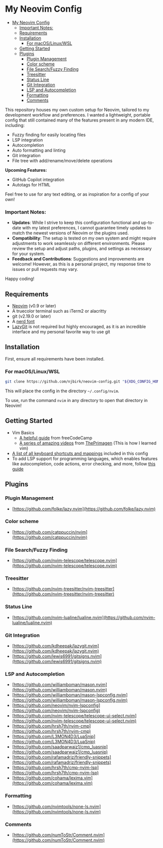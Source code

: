 
# My Neovim Config

<!--toc:start-->
- [My Neovim Config](#my-neovim-config)
    - [Important Notes:](#important-notes)
  - [Requirements](#requirements)
  - [Installation](#installation)
    - [For macOS/Linux/WSL](#for-macoslinuxwsl)
  - [Getting Started](#getting-started)
  - [Plugins](#plugins)
    - [Plugin Management](#plugin-management)
    - [Color scheme](#color-scheme)
    - [File Search/Fuzzy Finding](#file-searchfuzzy-finding)
    - [Treesitter](#treesitter)
    - [Status Line](#status-line)
    - [Git Integration](#git-integration)
    - [LSP and Autocompletion](#lsp-and-autocompletion)
    - [Formatting](#formatting)
    - [Comments](#comments)
<!--toc:end-->

This repository houses my own custom setup for Neovim, tailored to my development workflow and preferences. I wanted a lightweight, portable config that still contained many of the features present in any modern IDE, including:
- Fuzzy finding for easily locating files
- LSP integration
- Autocompletion
- Auto formatting and linting
- Git integration
- File tree with add/rename/move/delete operations

**Upcoming Features:**
- GitHub Copilot integration
- Autotags for HTML

Feel free to use for any text editing, or as inspiration for a config of your own!

### Important Notes:

- **Updates**: While I strive to keep this configuration functional and up-to-date with my latest preferences, I cannot guarantee timely updates to match the newest versions of Neovim or the plugins used.
- **Compatibility**: The setup is tested on my own system and might require adjustments to work seamlessly on different environments. Please review the setup and adjust paths, plugins, and settings as necessary for your system.
- **Feedback and Contributions**: Suggestions and improvements are welcome! However, as this is a personal project, my response time to issues or pull requests may vary.

Happy coding!

## Requirements

- [Neovim](https://github.com/neovim/neovim) (v0.9 or later)
- A truecolor terminal such as iTerm2 or alacritty
- git (v2.19.0 or later)
- A [nerd font](https://www.nerdfonts.com)
- [LazyGit](https://github.com/jesseduffield/lazygit) is not required but highly encouraged, as it is an incredible interface and my personal favorite way to use git

## Installation

First, ensure all requirements have been installed.

### For macOS/Linux/WSL
```sh
git clone https://github.com/njbirk/neovim-config.git "${XDG_CONFIG_HOME:-$HOME/.config}"/nvim
```

This will place the config in the directory `~/.config/nvim`.

To use, run the command `nvim` in any directory to open that directory in Neovim!

## Getting Started

- Vim Basics
    - [A helpful guide](https://www.freecodecamp.org/news/vim-beginners-guide/) from freeCodeCamp
    - [A series of amazing videos](https://www.youtube.com/watch?v=X6AR2RMB5tE&list=PLm323Lc7iSW_wuxqmKx_xxNtJC_hJbQ7R) from [ThePrimagen](https://github.com/ThePrimeagen) (This is how I learned vim)
- [A list of all keyboard shortcuts and mappings](docs/keymaps.md) included in this config
- To add LSP support for programming languages, which enables features like autocompletion, code actions, error checking, and more, follow [this guide](docs/language-setup.md)

## Plugins

### Plugin Management

- [https://github.com/folke/lazy.nvim](https://github.com/folke/lazy.nvim)

### Color scheme

- [https://github.com/catppuccin/nvim](https://github.com/catppuccin/nvim)

### File Search/Fuzzy Finding

- [https://github.com/nvim-telescope/telescope.nvim](https://github.com/nvim-telescope/telescope.nvim)

### Treesitter

- [https://github.com/nvim-treesitter/nvim-treesitter](https://github.com/nvim-treesitter/nvim-treesitter)

### Status Line

- [https://github.com/nvim-lualine/lualine.nvim](https://github.com/nvim-lualine/lualine.nvim)

### Git Integration

- [https://github.com/kdheepak/lazygit.nvim](https://github.com/kdheepak/lazygit.nvim)
- [https://github.com/lewis6991/gitsigns.nvim](https://github.com/lewis6991/gitsigns.nvim)

### LSP and Autocompletion

- [https://github.com/williamboman/mason.nvim](https://github.com/williamboman/mason.nvim)
- [https://github.com/williamboman/mason-lspconfig.nvim](https://github.com/williamboman/mason-lspconfig.nvim)
- [https://github.com/neovim/nvim-lspconfig](https://github.com/neovim/nvim-lspconfig)
- [https://github.com/nvim-telescope/telescope-ui-select.nvim](https://github.com/nvim-telescope/telescope-ui-select.nvim)
- [https://github.com/hrsh7th/nvim-cmp](https://github.com/hrsh7th/nvim-cmp)
- [https://github.com/L3MON4D3/LuaSnip](https://github.com/L3MON4D3/LuaSnip)
- [https://github.com/saadparwaiz1/cmp_luasnip](https://github.com/saadparwaiz1/cmp_luasnip)
- [https://github.com/rafamadriz/friendly-snippets](https://github.com/rafamadriz/friendly-snippets)
- [https://github.com/hrsh7th/cmp-nvim-lsp](https://github.com/hrsh7th/cmp-nvim-lsp)
- [https://github.com/cohama/lexima.vim](https://github.com/cohama/lexima.vim)

### Formatting

- [https://github.com/nvimtools/none-ls.nvim](https://github.com/nvimtools/none-ls.nvim)

### Comments

- [https://github.com/numToStr/Comment.nvim](https://github.com/numToStr/Comment.nvim)

